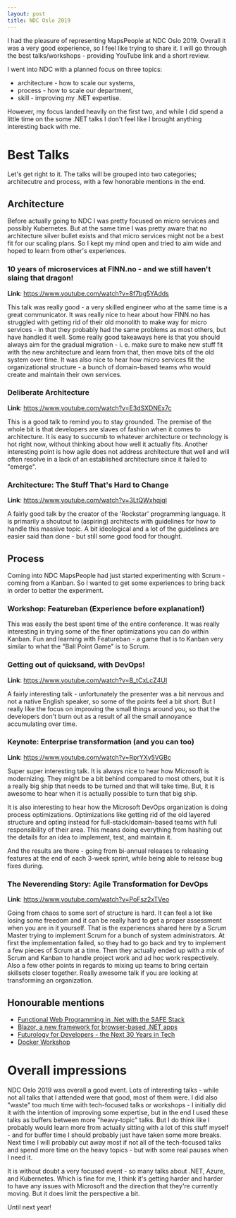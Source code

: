 ```yaml
---
layout: post
title: NDC Oslo 2019
---
```


I had the pleasure of representing MapsPeople at NDC Oslo 2019.
Overall it was a very good experience, so I feel like trying to share it.
I will go through the best talks/workshops - providing YouTube link and a short review.

I went into NDC with a planned focus on three topics:
* architecture - how to scale our systems,
* process - how to scale our department,
* skill - improving my .NET expertise.

However, my focus landed heavily on the first two, and while I did spend a little time on the some .NET talks I don't feel like I brought anything interesting back with me.

# Best Talks 
Let's get right to it.
The talks will be grouped into two categories; architecutre and process, with a few honorable mentions in the end.

## Architecture
Before actually going to NDC I was pretty focused on micro services and possibly Kubernetes.
But at the same time I was pretty aware that no architecture silver bullet exists and that micro services might not be a best fit for our scaling plans.
So I kept my mind open and tried to aim wide and hoped to learn from other's experiences.

### 10 years of microservices at FINN.no - and we still haven't slaing that dragon!
**Link**: https://www.youtube.com/watch?v=8f7bg5YAdds

This talk was really good - a very skilled engineer who at the same time is a great communicator.
It was really nice to hear about how FINN.no has struggled with getting rid of their old monolith to make way for micro services - in that they probably had the same problems as most others, but have handled it well.
Some really good takeaways here is that you should always aim for the gradual migration - i. e. make sure to make new stuff fit with the new architecture and learn from that, then move bits of the old system over time.
It was also nice to hear how micro services fit the organizational structure - a bunch of domain-based teams who would create and maintain their own services. 

### Deliberate Architecture
**Link**: https://www.youtube.com/watch?v=E3dSXDNEx7c 

This is a good talk to remind you to stay grounded.
The premise of the whole bit is that developers are slaves of fashion when it comes to architecture.
It is easy to succumb to whatever architecture or technology is hot right now, without thinking about how well it actually fits.
Another interesting point is how agile does not address architecture that well and will often resolve in a lack of an established architecture since it failed to "emerge".

### Architecture: The Stuff That's Hard to Change
**Link**: https://www.youtube.com/watch?v=3LtQWxhqjqI

A fairly good talk by the creator of the 'Rockstar' programming language.
It is primarily a shoutout to (aspiring) architects with guidelines for how to handle this massive topic.
A bit ideological and a lot of the guidelines are easier said than done - but still some good food for thought.

## Process
Coming into NDC MapsPeople had just started experimenting with Scrum - coming from a Kanban.
So I wanted to get some experiences to bring back in order to better the experiment.

### Workshop: Featureban (Experience before explanation!)
This was easily the best spent time of the entire conference.
It was really interesting in trying some of the finer optimizations you can do within Kanban.
Fun and learning with Featureban - a game that is to Kanban very similar to what the "Ball Point Game" is to Scrum.

### Getting out of quicksand, with DevOps!
**Link**: https://www.youtube.com/watch?v=B_tCxLcZ4UI

A fairly interesting talk - unfortunately the presenter was a bit nervous and not a native English speaker, so some of the points feel a bit short.
But I really like the focus on improving the small things around you, so that the developers don't burn out as a result of all the small annoyance accumulating over time.

### Keynote: Enterprise transformation (and you can too)
**Link**: https://www.youtube.com/watch?v=RprYXy5VGBc

Super super interesting talk.
It is always nice to hear how Microsoft is modernizing.
They might be a bit behind compared to most others, but it is a really big ship that needs to be turned and that will take time.
But, it is awesome to hear when it is actually possible to turn that big ship.

It is also interesting to hear how the Microsoft DevOps organization is doing process optimizations.
Optimizations like getting rid of the old layered structure and opting instead for full-stack/domain-based teams with full responsibility of their area.
This means doing everything from hashing out the details for an idea to implement, test, and maintain it.

And the results are there - going from bi-annual releases to releasing features at the end of each 3-week sprint, while being able to release bug fixes during.

### The Neverending Story: Agile Transformation for DevOps
**Link**: https://www.youtube.com/watch?v=PoFsz2xTVeo

Going from chaos to some sort of structure is hard.
It can feel a lot like losing some freedom and it can be really hard to get a proper assessment when you are in it yourself.
That is the experiences shared here by a Scrum Master trying to implement Scrum for a bunch of system administrators.
At first the implementation failed, so they had to go back and try to implement a few pieces of Scrum at a time.
Then they actually ended up with a mix of Scrum and Kanban to handle project work and ad hoc work respectively.
Also a few other points in regards to mixing up teams to bring certain skillsets closer together.
Really awesome talk if you are looking at transforming an organization.

## Honourable mentions
* [Functional Web Programming in .Net with the SAFE Stack](https://www.youtube.com/watch?v=4PX6yyMSnFw)
* [Blazor, a new framework for browser-based .NET apps](https://www.youtube.com/watch?v=uW-Kk7Qpv5U)
* [Futurology for Developers - the Next 30 Years in Tech](https://www.youtube.com/watch?v=SGi1to5PP3Y)
* [Docker Workshop](https://github.com/XpiritBV/ContainerWorkshop2019Docs)

# Overall impressions
NDC Oslo 2019 was overall a good event.
Lots of interesting talks - while not all talks that I attended were that good, most of them were.
I did also "waste" too much time with tech-focused talks or workshops - I initially did it with the intention of improving some expertise, but in the end I used these talks as buffers between more "heavy-topic" talks.
But I do think like I probably would learn more from actually sitting with a lot of this stuff myself - and for buffer time I should probably just have taken some more breaks.
Next time I will probably cut away most if not all of the tech-focused talks and spend more time on the heavy topics - but with some real pauses when I need it.

It is without doubt a very focused event - so many talks about .NET, Azure, and Kubernetes.
Which is fine for me, I think it's getting harder and harder to have any issues with Microsoft and the direction that they're currently moving.
But it does limit the perspective a bit.

Until next year!
